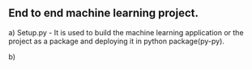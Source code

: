 ## End to end machine learning project.
a) Setup.py - It is used to build the machine learning application or the project as a package and deploying it in python package(py-py).

b)


